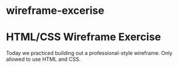 # wireframe-excerise

# HTML/CSS Wireframe Exercise

Today we practiced building out a professional-style wireframe. Only allowed to use HTML and CSS.

